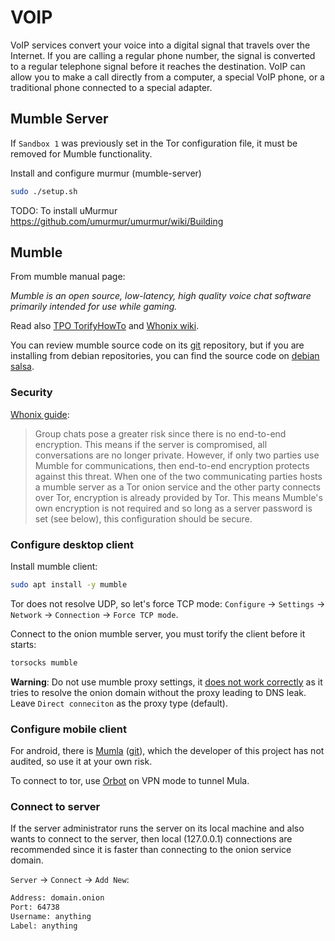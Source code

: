 # VOIP

VoIP services convert your voice into a digital signal that travels over the Internet. If you are calling a regular phone number, the signal is converted to a regular telephone signal before it reaches the destination. VoIP can allow you to make a call directly from a computer, a special VoIP phone, or a traditional phone connected to a special adapter.

## Mumble Server

If `Sandbox 1` was previously set in the Tor configuration file, it must be removed for Mumble functionality.

Install and configure murmur (mumble-server)
```sh
sudo ./setup.sh
```

TODO: To install uMurmur https://github.com/umurmur/umurmur/wiki/Building

## Mumble

From mumble manual page:

_Mumble is an open source, low-latency, high quality voice chat software primarily intended for use while gaming._

Read also [TPO TorifyHowTo](https://gitlab.torproject.org/legacy/trac/-/wikis/doc/TorifyHOWTO/Mumble) and [Whonix wiki](https://www.whonix.org/wiki/VoIP#Mumble_Client).

You can review mumble source code on its [git](https://github.com/mumble-voip/mumble) repository, but if you are installing from debian repositories, you can find the source code on [debian salsa](https://salsa.debian.org/pkg-voip-team/mumble).

### Security

[Whonix guide](https://www.whonix.org/wiki/VoIP#Mumble):
> Group chats pose a greater risk since there is no end-to-end encryption. This means if the server is compromised, all conversations are no longer private. However, if only two parties use Mumble for communications, then end-to-end encryption protects against this threat.
When one of the two communicating parties hosts a mumble server as a Tor onion service and the other party connects over Tor, encryption is already provided by Tor. This means Mumble's own encryption is not required and so long as a server password is set (see below), this configuration should be secure.

### Configure desktop client

Install mumble client:
```sh
sudo apt install -y mumble
```

Tor does not resolve UDP, so let's force TCP mode:
`Configure` -> `Settings` -> `Network` -> `Connection` -> `Force TCP mode`.

Connect to the onion mumble server, you must torify the client before it starts:
```sh
torsocks mumble
```

**Warning**: Do not use mumble proxy settings, it [does not work correctly](https://github.com/mumble-voip/mumble/issues/1812) as it tries to resolve the onion domain without the proxy leading to DNS leak. Leave `Direct conneciton` as the proxy type (default).

### Configure mobile client

For android, there is [Mumla](https://f-droid.org/packages/se.lublin.mumla/) ([git](https://gitlab.com/quite/mumla)), which the developer of this project has not audited, so use it at your own risk.

To connect to tor, use [Orbot](https://guardianproject.info/apps/org.torproject.android/) on VPN mode to tunnel Mula.

### Connect to server

If the server administrator runs the server on its local machine and also wants to connect to the server, then local (127.0.0.1) connections are recommended since it is faster than connecting to the onion service domain.

`Server` -> `Connect` -> `Add New`:
```sh
Address: domain.onion
Port: 64738
Username: anything
Label: anything
```
